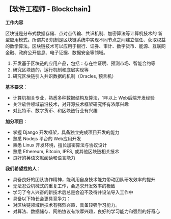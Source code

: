 【软件工程师 - Blockchain】
----
**工作内容**

区块链是分布式数据存储、点对点传输、共识机制、加密算法等计算机技术的 新型应用模式。所谓共识机制是区块链系统中实现不同节点之间建立信任、获取权益的数学算法。区块链技术可以应用于银行、证券、审计、数字货币、能源、互联网金融、政府公开信息、电子证据、数据安全等领域。

1. 开发基于区块链的应用产品，包括：存在性证明、预测市场、智能合约等
2. 研究区块链的，运行机制和底层实现等
3. 研究区块链引入共识数据的机制（Oracles, 预言机）

**基本要求**：
 - 计算机相关专业，熟悉多种数据结构及算法，1年以上 Web后端开发经验
 - 关注软件领域前沿技术，对开源技术框架研究怀有浓厚兴趣
 - 对比特币、数字货币、和区块链行业有兴趣

**加分项目**：
 - 掌握 Django 开发框架，具备独立完成项目开发的能力
 - 熟悉 Nodejs 平台的 Web应用开发
 - 熟悉 Linux 开发环境，擅长加密算法与协议设计
 - 熟悉 Ethereum, Bitcoin, IPFS, 或其他区块链相关技术
 - 良好的英语文献阅读和语言能力

 **我们希望找的人**：
  - 具备良好的团队协作精神，能利用自身技术能力带动团队研发效率的提升
  - 无法忍受机械式的重复工作，会追求开发效率的极致
  - 学习了令人兴奋的新技术后总是会迫不及待并设法导入工作中
  - 具备以下特长会更具竞争力：
   - 对区块链领域新技术有强烈兴趣，具备较强学习能力。
   - 对算法、数据储存、网络协议有浓厚兴趣，良好的学习能力和强烈的好奇心
